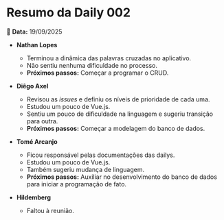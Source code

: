 # Resumo da Daily 002

📅 **Data:** 19/09/2025  

- **Nathan Lopes**
  - Terminou a dinâmica das palavras cruzadas no aplicativo.
  - Não sentiu nenhuma dificuldade no processo.
  - **Próximos passos:** Começar a programar o CRUD.

- **Diêgo Axel**
  - Revisou as *issues* e definiu os níveis de prioridade de cada uma.
  - Estudou um pouco de Vue.js.
  - Sentiu um pouco de dificuldade na linguagem e sugeriu transição para outra.
  - **Próximos passos:** Começar a modelagem do banco de dados.

- **Tomé Arcanjo**
  - Ficou responsável pelas documentações das dailys.
  - Estudou um pouco de Vue.js.
  - Também sugeriu mudança de linguagem.
  - **Próximos passos:** Auxiliar no desenvolvimento do banco de dados para iniciar a programação de fato.

- **Hildemberg**
  - Faltou à reunião.
